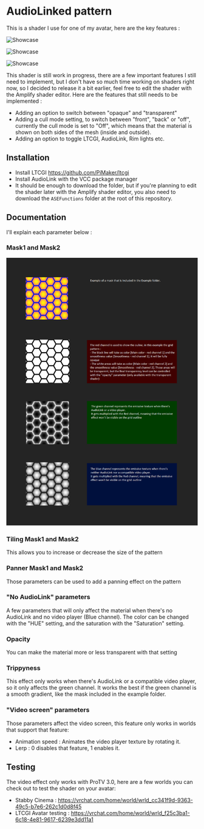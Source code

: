 # AudioLinked pattern

This is a shader I use for one of my avatar, here are the key features :

![Showcase](https://github.com/MyroG/MyroP-shader-dump/blob/master/AudioLinkPattern/Doc/wing1.gif)

![Showcase](https://github.com/MyroG/MyroP-shader-dump/blob/master/AudioLinkPattern/Doc/wing2.gif)

![Showcase](https://github.com/MyroG/MyroP-shader-dump/blob/master/AudioLinkPattern/Doc/wing3.gif)

This shader is still work in progress, there are a few important features I still need to implement, but I don't have so much time working on shaders right now, so I decided to release it a bit earlier, feel free to edit the shader with the Amplify shader editor. Here are the features that still needs to be implemented :
- Adding an option to switch between "opaque" and "transparent"
- Adding a cull mode setting, to switch between "front", "back" or "off", currently the cull mode is set to "Off", which means that the material is shown on both sides of the mesh (inside and outside).
- Adding an option to toggle LTCGI, AudioLink, Rim lights etc.

## Installation 

- Install LTCGI https://github.com/PiMaker/ltcgi
- Install AudioLink with the VCC package manager
- It should be enough to download the folder, but if you're planning to edit the shader later with the Amplify shader editor, you also need to download the `ASEFunctions` folder at the root of this repository.

## Documentation

I'll explain each parameter below :

### Mask1 and Mask2

![Showcase](https://github.com/MyroG/MyroP-shader-dump/blob/master/AudioLinkPattern/Doc/Mask.png)

### Tiling Mask1 and Mask2

This allows you to increase or decrease the size of the pattern

### Panner Mask1 and Mask2

Those parameters can be used to add a panning effect on the pattern

### "No AudioLink" parameters

A few parameters that will only affect the material when there's no AudioLink and no video player (Blue channel).
The color can be changed with the "HUE" setting, and the saturation with the "Saturation" setting.

### Opacity

You can make the material more or less transparent with that setting

### Trippyness

This effect only works when there's AudioLink or a compatible video player, so it only affects the green channel.
It works the best if the green channel is a smooth gradient, like the mask included in the example folder.

### "Video screen" parameters

Those parameters affect the video screen, this feature only works in worlds that support that feature:
- Animation speed : Animates the video player texture by rotating it.
- Lerp : 0 disables that feature, 1 enables it.

## Testing

The video effect only works with ProTV 3.0, here are a few worlds you can check out to test the shader on your avatar:
- Stabby Cinema : https://vrchat.com/home/world/wrld_cc341f9d-9363-49c5-b7e6-262c1d0d8f45
- LTCGI Avatar testing : https://vrchat.com/home/world/wrld_f25c3ba1-6c18-4e81-9617-6239e3dd11a1




